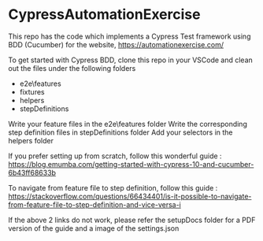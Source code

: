 # CypressAutomationExercise
This repo has the code which implements a Cypress Test framework using BDD (Cucumber) for the website, https://automationexercise.com/

To get started with Cypress BDD, clone this repo in your VSCode and clean out the files under the following folders

* e2e\features
* fixtures
* helpers
* stepDefinitions 

Write your feature files in the e2e\features folder
Write the corresponding step definition files in stepDefinitions folder
Add your selectors in the helpers folder

If you prefer setting up from scratch, follow this wonderful guide : https://blog.emumba.com/getting-started-with-cypress-10-and-cucumber-6b43ff68633b

To navigate from feature file to step definition, follow this guide : https://stackoverflow.com/questions/66434401/is-it-possible-to-navigate-from-feature-file-to-step-definition-and-vice-versa-i

If the above 2 links do not work, please refer the setupDocs folder for a PDF version of the guide and a image of the settings.json
